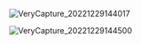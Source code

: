 ![VeryCapture_20221229144017](https://user-images.githubusercontent.com/26371465/209914143-b7d4b26a-10d4-4199-86a3-12c705f132f2.jpg)

![VeryCapture_20221229144500](https://user-images.githubusercontent.com/26371465/209914248-d3b41ac2-39de-4869-b6ea-994cab7e7d9f.jpg)



